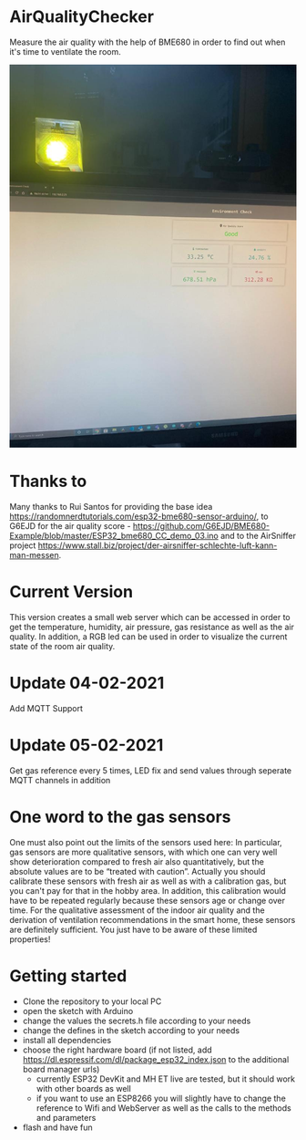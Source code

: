 # AirQualityChecker
Measure the air quality with the help of BME680 in order to find out when it's time to ventilate the room.

![Good](good.jpeg)

# Thanks to
Many thanks to Rui Santos for providing the base idea https://randomnerdtutorials.com/esp32-bme680-sensor-arduino/, to G6EJD for the air quality score - https://github.com/G6EJD/BME680-Example/blob/master/ESP32_bme680_CC_demo_03.ino and to the AirSniffer project https://www.stall.biz/project/der-airsniffer-schlechte-luft-kann-man-messen.

# Current Version
This version creates a small web server which can be accessed in order to get the temperature, humidity, air pressure, gas resistance as well as the air quality. In addition, a RGB led can be used in order to visualize the current state of the room air quality.

# Update 04-02-2021
Add MQTT Support

# Update 05-02-2021
Get gas reference every 5 times, LED fix and send values through seperate MQTT channels in addition

# One word to the gas sensors
One must also point out the limits of the sensors used here: In particular, gas sensors are more qualitative sensors, with which one can very well show deterioration compared to fresh air also quantitatively, but the absolute values are to be “treated with caution”. Actually you should calibrate these sensors with fresh air as well as with a calibration gas, but you can't pay for that in the hobby area. In addition, this calibration would have to be repeated regularly because these sensors age or change over time. For the qualitative assessment of the indoor air quality and the derivation of ventilation recommendations in the smart home, these sensors are definitely sufficient. You just have to be aware of these limited properties!

# Getting started
* Clone the repository to your local PC
* open the sketch with Arduino
* change the values the secrets.h file according to your needs
* change the defines in the sketch according to your needs
* install all dependencies
* choose the right hardware board (if not listed, add https://dl.espressif.com/dl/package_esp32_index.json to the additional board manager urls)
  * currently ESP32 DevKit and MH ET live are tested, but it should work with other boards as well
  * if you want to use an ESP8266 you will slightly have to change the reference to Wifi and WebServer as well as the calls to the methods and parameters
* flash and have fun

